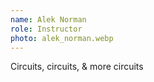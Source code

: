 ```yaml
---
name: Alek Norman
role: Instructor
photo: alek_norman.webp
---
```


Circuits, circuits, & more circuits
